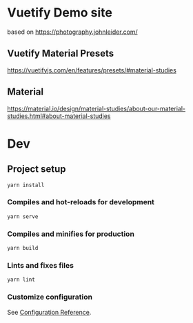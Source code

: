 # Vuetify Demo site
based on https://photography.johnleider.com/

## Vuetify Material Presets

https://vuetifyjs.com/en/features/presets/#material-studies

## Material
https://material.io/design/material-studies/about-our-material-studies.html#about-material-studies

# Dev
## Project setup
```
yarn install
```

### Compiles and hot-reloads for development
```
yarn serve
```

### Compiles and minifies for production
```
yarn build
```

### Lints and fixes files
```
yarn lint
```

### Customize configuration
See [Configuration Reference](https://cli.vuejs.org/config/).
